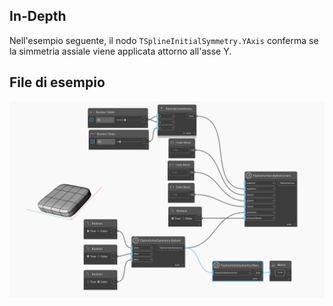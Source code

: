 ## In-Depth
Nell'esempio seguente, il nodo `TSplineInitialSymmetry.YAxis` conferma se la simmetria assiale viene applicata attorno all'asse Y.

## File di esempio

![Example](./Autodesk.DesignScript.Geometry.TSpline.TSplineInitialSymmetry.YAxis_img.jpg)
